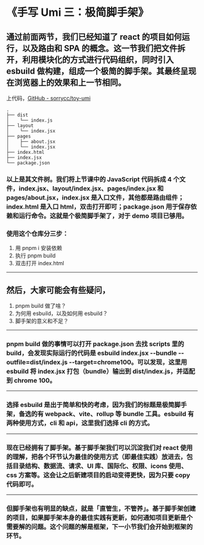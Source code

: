 # 《手写 Umi 三：极简脚手架》

## 通过前面两节，我们已经知道了 react 的项目如何运行，以及路由和 SPA 的概念。这一节我们把文件拆开，利用模块化的方式进行代码组织，同时引入 esbuild 做构建，组成一个极简的脚手架。其最终呈现在浏览器上的效果和上一节相同。

上代码，[GitHub - sorrycc/toy-umi](https://github.com/sorrycc/toy-umi/tree/e9d92c463551c5002e568ecf8a45edcc305597d7)


```
.
├── dist
│    └── index.js
├── layout
│    └── index.jsx
├── pages
│    ├── about.jsx
│    └── index.jsx
├── index.html
├── index.jsx
└── package.json
```

### 以上是其文件树。我们将上节课中的 JavaScript 代码拆成 4 个文件，index.jsx、layout/index.jsx、pages/index.jsx 和 pages/about.jsx，index.jsx 是入口文件，其他都是路由组件；index.html 是入口 html，双击打开即可；package.json 用于保存依赖和运行命令。这就是个极简脚手架了，对于 demo 项目已够用。

### 使用这个仓库分三步：

1. 用 pnpm i 安装依赖
2. 执行 pnpm build
3. 双击打开 index.html

---

## 然后，大家可能会有些疑问，

1. pnpm build 做了啥？
2. 为何用 esbuild，以及如何用 esbuild？
3. 脚手架的意义和不足？
---
### pnpm build 做的事情可以打开 package.json 去找 scripts 里的 build，会发现实际运行的代码是 esbuild index.jsx --bundle --outfile=dist/index.js --target=chrome100。可以发现，这里用 esbuild 将 index.jsx 打包（bundle）输出到 dist/index.js，并适配到 chrome 100。
---
### 选择 esbuild 是出于简单和快的考虑，因为我们的标题是极简脚手架，备选的有 webpack、vite、rollup 等 bundle 工具。esbuild 有两种使用方式，cli 和 api，这里我们选择 cli 的方式。
---
### 现在已经拥有了脚手架。基于脚手架我们可以沉淀我们对 react 使用的理解，把各个环节认为最佳的使用方式（即最佳实践）放进去，包括目录结构、数据流、请求、UI 库、国际化、权限、icons 使用、css 方案等。这会让之后新建项目的启动变得更快，因为只要 copy 代码即可。
---
### 但脚手架也有明显的缺点，就是「直管生，不管养」。基于脚手架创建的项目，如果脚手架本身的最佳实践有更新，如何通知项目更新是个需要解的问题。这个问题的解是框架，下一小节我们会开始到框架的环节。